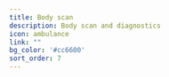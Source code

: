 ```yaml
---
title: Body scan
description: Body scan and diagnostics
icon: ambulance
link: ""
bg_color: '#cc6600'
sort_order: 7
---
```

